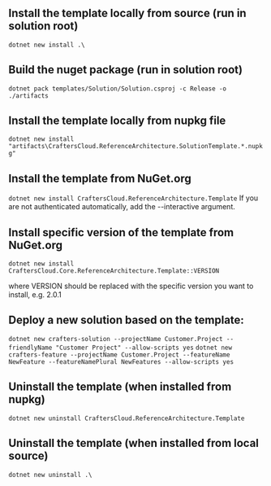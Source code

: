## Install the template locally from source (run in solution root)

``dotnet new install .\``

## Build the nuget package (run in solution root)

``dotnet pack templates/Solution/Solution.csproj -c Release -o ./artifacts ``

## Install the template locally from nupkg file

``dotnet new install "artifacts\CraftersCloud.ReferenceArchitecture.SolutionTemplate.*.nupkg"``

## Install the template from NuGet.org

``dotnet new install CraftersCloud.ReferenceArchitecture.Template``
If you are not authenticated automatically, add the --interactive argument.

## Install specific version of the template from NuGet.org

``dotnet new install CraftersCloud.Core.ReferenceArchitecture.Template::VERSION``

where VERSION should be replaced with the specific version you want to install, e.g. 2.0.1

## Deploy a new solution based on the template:

``dotnet new crafters-solution --projectName Customer.Project --friendlyName "Customer Project" --allow-scripts yes``
``dotnet new crafters-feature --projectName Customer.Project --featureName NewFeature --featureNamePlural NewFeatures --allow-scripts yes``

## Uninstall the template (when installed from nupkg)

``dotnet new uninstall CraftersCloud.ReferenceArchitecture.Template``

## Uninstall the template (when installed from local source)

``dotnet new uninstall .\``
